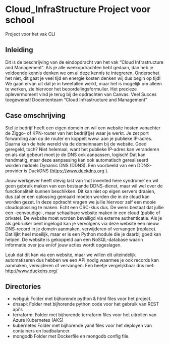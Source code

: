 # Cloud_InfraStructure Project voor school

Project voor het vak CLI

## Inleiding
Dit is de beschrijving van de eindopdracht van het vak “Cloud Infrastructure and Management”. Als je
alle weekopdrachten hebt gedaan, dan heb je voldoende kennis denken we om al deze kennis te
integreren. Onderschat het niet, dit gaat je veel tijd en energie kosten denken wij dus begin op tijd!
We gaan ervan uit dat je in tweetallen werkt, maar het is mogelijk om alleen te werken, zie hiervoor het
beoordelingsformulier. Het precieze oplevermoment vind je terug bij de opdrachten van Canvas.
Veel Succes toegewenst!
Docententeam “Cloud Infrastructure and Management”

## Case omschrijving
Stel je bedrijf heeft een eigen domein en wil een website hosten vanachter de Ziggo- of KPN-router van
het bedrijf(je) waar je werkt. Je zet port forwarding aan op de router en koppelt www.<jouwdomain>
aan je publieke IP-adres. Daarna kan de hele wereld via de domeinnaam bij de website. Goed geregeld,
toch? Niet helemaal, want het publieke IP-adres kan veranderen en als dat gebeurt moet je de DNS ook
aanpassen, logisch! Dat kan handmatig, maar deze aanpassing kan ook automatisch gerealiseerd
worden middels Dynamic DNS (DDNS). Een voorbeeld van een DDNS-provider is DuckDNS
(https://www.duckdns.org ).

Jouw werkgever heeft stevig last van ‘not invented here syndrome’ en wil geen gebruik maken van een
bestaande DDNS-dienst, maar wil wel over de functionaliteit kunnen beschikken. Dit kan niet op eigen
servers draaien, dus zal er een oplossing gemaakt moeten worden die in de cloud kan worden gezet. In
deze opdracht vragen we jullie hiervoor zelf een mooie cloudoplossing te maken. Echt een CSC-klus dus.
De wens bestaat dat jullie een -eenvoudige-, maar schaalbare website maken in een cloud (public of
private). De website moet worden beveiligd via externe authenticatie. Als je als gebruiker bent ingelogd
kan je vervolgens via deze website een nieuw DNS-record in je domein aanmaken, verwijderen of
vervangen (replace). Dat lijkt heel moeilijk, maar er is een Python module die je daarbij goed kan helpen.
De website is gekoppeld aan een NoSQL-database waarin informatie over jou en/of jouw acties wordt
opgeslagen.

Leuk dat dit kan via een website, maar we willen dit uiteindelijk automatiseren dus hebben we een API
nodig waarmee je ook records kan aanmaken, verwijderen of vervangen. Een beetje vergelijkbaar dus
met: http://www.duckdns.org/

## Directories
- webgui:     Folder met bijhorende python & html files voor het project.
- dnsapi:     Folder met bijhorende python code voor het gebruik van REST api's
- terraform:  Folder met bijhorende terraform files voor het uitrollen van Azure Kubernetes (AKS)
- kubernetes  Folder met bijhorende yaml files voor het deployen van containers en loadbalancer.
- mongodb     Folder met Dockerfile en mongodb config file.
